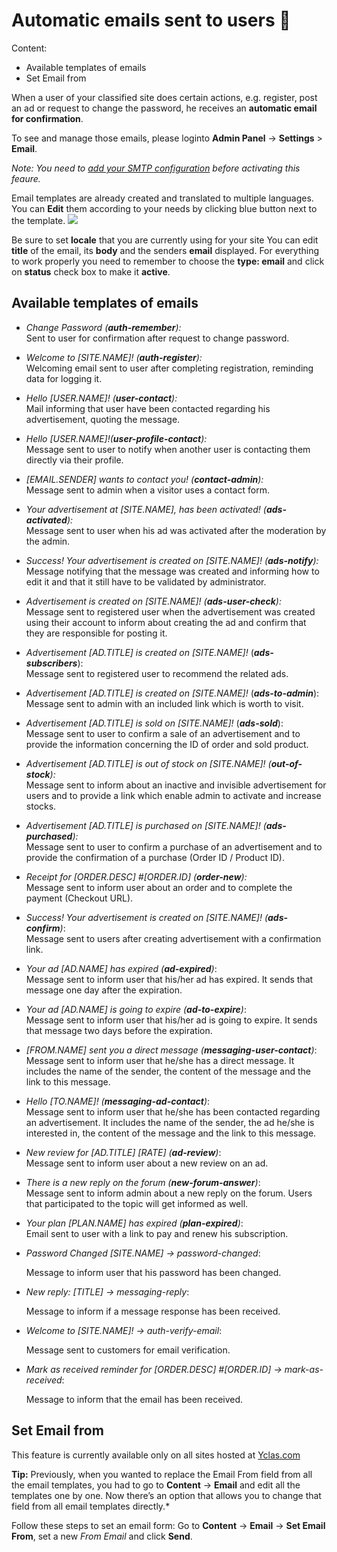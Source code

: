 # Automatic emails sent to users 📧
Content:
-   Available templates of emails
-   Set Email from

When a user of your classified site does certain actions, e.g. register, post an ad or request to change the password, he receives an  **automatic email for confirmation**. 

To see and manage those emails, please loginto  **Admin Panel**  ->  **Settings**  > **Email**.

*Note: You need to [add your SMTP configuration](Email-settings-SMTP-configuration.md) before activating this feaure.*

Email templates are already created and translated to multiple languages. You can  **Edit**  them according to your needs by clicking blue button next to the template.
![](https://github.com/yclas/guides/blob/master/images/editemail.png)

  Be sure to set  **locale**  that you are currently using for your site  You can edit  **title**  of the email, its  **body**  and the senders  **email**  displayed. For everything to work properly you need to remember to choose the  **type: email**  and click on  **status**  check box to make it  **active**.

## Available templates of emails

- _Change Password (_**_auth-remember_**_):_  
Sent to user for confirmation after request to change password.

  
- _Welcome to [SITE.NAME]! (_**_auth-register_**_):_  
Welcoming email sent to user after completing registration, reminding data for logging it.

  
- _Hello [USER.NAME]! (_**_user-contact_**_):_  
Mail informing that user have been contacted regarding his advertisement, quoting the message.

  
- _Hello [USER.NAME]!(_**_user-profile-contact_**_):_  
Message sent to user to notify when another user is contacting them directly via their profile.

  
- _[EMAIL.SENDER] wants to contact you! (_**_contact-admin_**_):_  
Message sent to admin when a visitor uses a contact form.

  
- _Your advertisement at [SITE.NAME], has been activated! (_**_ads-activated_**_):_  
Message sent to user when his ad was activated after the moderation by the admin.

  
- _Success! Your advertisement is created on [SITE.NAME]! (_**_ads-notify_**_):_  
Message notifying that the message was created and informing how to edit it and that it still have to be validated by administrator.

  
- _Advertisement is created on [SITE.NAME]! (_**_ads-user-check_**_):_  
Message sent to registered user when the advertisement was created using their account to inform about creating the ad and confirm that they are responsible for posting it.

  
- _Advertisement [AD.TITLE] is created on [SITE.NAME]!_  (**_ads-subscribers_**):  
Message sent to registered user to recommend the related ads.

  
- _Advertisement [AD.TITLE] is created on [SITE.NAME]!_  (**_ads-to-admin_**):  
Message sent to admin with an included link which is worth to visit.

  
- _Advertisement [AD.TITLE] is sold on [SITE.NAME]!_  (**_ads-sold_**):  
Message sent to user to confirm a sale of an advertisement and to provide the information concerning the ID of order and sold product.

  
- _Advertisement [AD.TITLE] is out of stock on [SITE.NAME]!_  _(**out-of-stock**):_  
Message sent to inform about an inactive and invisible advertisement for users and to provide a link which enable admin to activate and increase stocks.

  
- _Advertisement [AD.TITLE] is purchased on [SITE.NAME]!_  _(**ads-purchased**):_  
Message sent to user to confirm a purchase of an advertisement and to provide the confirmation of a purchase (Order ID / Product ID).

  
- _Receipt for [ORDER.DESC] #[ORDER.ID]_  _(**order-new**):_  
Message sent to inform user about an order and to complete the payment (Checkout URL).

  
- _Success! Your advertisement is created on [SITE.NAME]! (_**_ads-confirm_**_)_:  
Message sent to users after creating advertisement with a confirmation link.

  
- _Your ad [AD.NAME] has expired (_**_ad-expired_**_)_:  
Message sent to inform user that his/her ad has expired. It sends that message one day after the expiration.

  
- _Your ad [AD.NAME] is going to expire (_**_ad-to-expire_**_)_:  
Message sent to inform user that his/her ad is going to expire. It sends that message two days before the expiration.

  
- _[FROM.NAME] sent you a direct message (_**_messaging-user-contact_**_)_:  
Message sent to inform user that he/she has a direct message. It includes the name of the sender, the content of the message and the link to this message.

  
- _Hello [TO.NAME]! (_**_messaging-ad-contact_**_)_:  
Message sent to inform user that he/she has been contacted regarding an advertisement. It includes the name of the sender, the ad he/she is interested in, the content of the message and the link to this message.

  
- _New review for [AD.TITLE] [RATE] (_**_ad-review_**_)_:  
Message sent to inform user about a new review on an ad.

  
- _There is a new reply on the forum (_**_new-forum-answer_**_)_:  
Message sent to inform admin about a new reply on the forum. Users that participated to the topic will get informed as well.

  
- _Your plan [PLAN.NAME] has expired (_**_plan-expired_**_)_:  
Email sent to user with a link to pay and renew his subscription.

- _Password Changed [SITE.NAME] -> password-changed_:

  Message to inform user that his password has been changed. 

- _New reply: [TITLE] -> messaging-reply_:

  Message to inform if a message response has been received. 

- _Welcome to [SITE.NAME]! -> auth-verify-email_:

  Message sent to customers  for email verification. 

- _Mark as received reminder for [ORDER.DESC] #[ORDER.ID] -> mark-as-received_:

   Message to inform that the email has been received. 


## Set Email from

This feature is currently available only on all sites hosted at  [Yclas.com](https://yclas.com/)

**Tip:** Previously, when you wanted to replace the Email From field from all the email templates, you had to go to **Content** -> **Email** and edit all the templates one by one. Now there’s an option that allows you to change that field from all email templates directly.*

Follow these steps to set an email form: 
Go to  **Content**  ->  **Email** ->  **Set Email From**, set a new  _From Email_  and click  **Send**.

